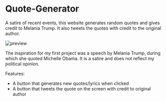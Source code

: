 # Quote-Generator
A satire of recent events, this website generates random quotes and gives credit to Melania Trump. It also tweets the quotes with credit to the original author.

<img src="https://github.com/LizDominguez/Quote-Generator/blob/master/FinishedProduct.png" alt="preview">

The inspiration for my first project was a speech by Melania Trump, during which she quoted Michelle Obama. 
It is a satire and does not reflect my political opinion.

Features:
* A button that generates new quotes/lyrics when clicked
* A button that tweets the quote on the screen with credit to original author
